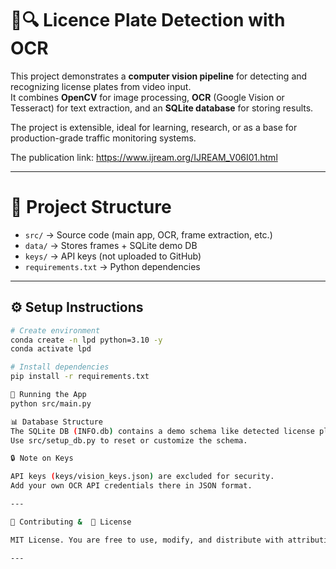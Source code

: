 

# 🚗🔍 Licence Plate Detection with OCR

This project demonstrates a **computer vision pipeline** for detecting and recognizing license plates from video input.  
It combines **OpenCV** for image processing, **OCR** (Google Vision or Tesseract) for text extraction, and an **SQLite database** for storing results.  

The project is extensible, ideal for learning, research, or as a base for production-grade traffic monitoring systems.  

The publication link: https://www.ijream.org/IJREAM_V06I01.html

---

# 📂 Project Structure
- `src/` → Source code (main app, OCR, frame extraction, etc.)
- `data/` → Stores frames + SQLite demo DB
- `keys/` → API keys (not uploaded to GitHub)
- `requirements.txt` → Python dependencies

---

## ⚙️ Setup Instructions
```bash
# Create environment
conda create -n lpd python=3.10 -y
conda activate lpd

# Install dependencies
pip install -r requirements.txt

🚀 Running the App
python src/main.py

📊 Database Structure
The SQLite DB (INFO.db) contains a demo schema like detected license plates and related details.
Use src/setup_db.py to reset or customize the schema.

🔒 Note on Keys

API keys (keys/vision_keys.json) are excluded for security.
Add your own OCR API credentials there in JSON format.

---

🤝 Contributing &  📜 License 

MIT License. You are free to use, modify, and distribute with attribution. PRs and suggestions are welcome! Feel free to fork this repo and build on it :)

---
